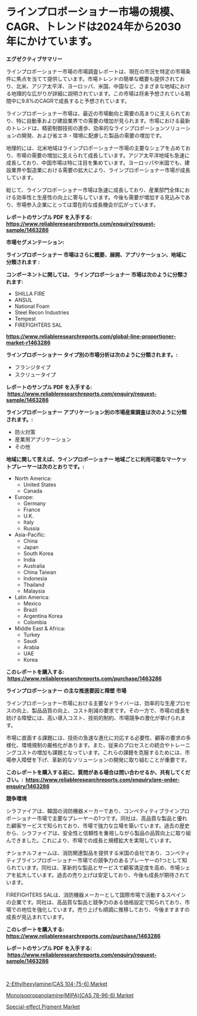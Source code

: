 <p><h1>ラインプロポーショナー市場の規模、CAGR、トレンドは2024年から2030年にかけています。</h1></p><p><strong>エグゼクティブサマリー</strong></p>
<p><p>ラインプロポーショナー市場の市場調査レポートは、現在の市況を特定の市場条件に焦点を当てて提供しています。市場トレンドの簡単な概要も提供されており、北米、アジア太平洋、ヨーロッパ、米国、中国など、さまざまな地域における地理的な広がりが詳細に説明されています。この市場は将来予想されている期間中に9.8%のCAGRで成長すると予想されています。</p><p>ラインプロポーショナー市場は、最近の市場動向と需要の高まりに支えられており、特に自動車および建設業界での需要の増加が見られます。市場における最新のトレンドは、精密制御技術の進歩、効率的なラインプロポーションソリューションの開発、および省エネ・環境に配慮した製品の需要の増加です。</p><p>地理的には、北米地域はラインプロポーショナー市場の主要なシェアを占めており、市場の需要の増加に支えられて成長しています。アジア太平洋地域も急速に成長しており、中国市場は特に注目を集めています。ヨーロッパや米国でも、建設業界や製造業における需要の拡大により、ラインプロポーショナー市場が成長しています。</p><p>総じて、ラインプロポーショナー市場は急速に成長しており、産業部門全体における効率性と生産性の向上に寄与しています。今後も需要が増加する見込みであり、市場参入企業にとっては潜在的な成長機会が広がっています。</p></p>
<p><strong>レポートのサンプル PDF を入手する: <a href="https://www.reliableresearchreports.com/enquiry/request-sample/1463286">https://www.reliableresearchreports.com/enquiry/request-sample/1463286</a></strong></p>
<p><strong>市場セグメンテーション:</strong></p>
<p><strong> ラインプロポーショナー 市場はさらに概要、展開、アプリケーション、地域に分類されます :</strong></p>
<p><strong>コンポーネントに関しては、 ラインプロポーショナー 市場は次のように分類されます: &nbsp;</strong></p>
<p><ul><li>SHILLA FIRE</li><li>ANSUL</li><li>National Foam</li><li>Steel Recon Industries</li><li>Tempest</li><li>FIREFIGHTERS SAL</li></ul></p>
<p><strong><a href="https://www.reliableresearchreports.com/global-line-proportioner-market-r1463286">https://www.reliableresearchreports.com/global-line-proportioner-market-r1463286</a></strong></p>
<p><strong> ラインプロポーショナー タイプ別の市場分析は次のように分類されます。:</strong></p>
<p><ul><li>フランジタイプ</li><li>スクリュータイプ</li></ul></p>
<p><strong>レポートのサンプル PDF を入手する: &nbsp;<a href="https://www.reliableresearchreports.com/enquiry/request-sample/1463286">https://www.reliableresearchreports.com/enquiry/request-sample/1463286</a></strong></p>
<p><strong> ラインプロポーショナー アプリケーション別の市場産業調査は次のように分類されます。:</strong></p>
<p><ul><li>防火対策</li><li>産業用アプリケーション</li><li>その他</li></ul></p>
<p><strong>地域に関して言えば、ラインプロポーショナー 地域ごとに利用可能なマーケットプレーヤーは次のとおりです。:</strong></p>
<p><ul>
    <li>
        North America:
        <ul>
            <li>United States</li>
            <li>Canada</li>
        </ul>
    </li>
    <li>
        Europe:
        <ul>
            <li>Germany</li>
            <li>France</li>
            <li>U.K.</li>
            <li>Italy</li>
            <li>Russia</li>
        </ul>
    </li>
    <li>
        Asia-Pacific:
        <ul>
            <li>China</li>
            <li>Japan</li>
            <li>South Korea</li>
            <li>India</li>
            <li>Australia</li>
            <li>China Taiwan</li>
            <li>Indonesia</li>
            <li>Thailand</li>
            <li>Malaysia</li>
        </ul>
    </li>
    <li>
        Latin America:
        <ul>
            <li>Mexico</li>
            <li>Brazil</li>
            <li>Argentina Korea</li>
            <li>Colombia</li>
        </ul>
    </li>
    <li>
        Middle East & Africa:
        <ul>
            <li>Turkey</li>
            <li>Saudi</li>
            <li>Arabia</li>
            <li>UAE</li>
            <li>Korea</li>
        </ul>
    </li>
    </ul></p>
<p><strong>このレポートを購入する: &nbsp;<a href="https://www.reliableresearchreports.com/purchase/1463286">https://www.reliableresearchreports.com/purchase/1463286</a></strong></p>
<p><strong>ラインプロポーショナー の主な推進要因と障壁 市場</strong></p>
<p><p>ラインプロポーショナー市場における主要なドライバーは、効率的な生産プロセスの向上、製品品質の向上、コスト削減の要求です。その一方で、市場の成長を妨げる障壁には、高い導入コスト、技術的制約、市場競争の激化が挙げられます。</p><p>市場に直面する課題には、技術の急速な進化に対応する必要性、顧客の要求の多様化、環境規制の厳格化があります。また、従来のプロセスとの統合やトレーニングコストの増加も課題となっています。これらの課題を克服するためには、市場参入障壁を下げ、革新的なソリューションの開発に取り組むことが重要です。</p></p>
<p><strong>このレポートを購入する前に、質問がある場合は問い合わせるか、共有してください。:&nbsp; <a href="https://www.reliableresearchreports.com/enquiry/pre-order-enquiry/1463286">https://www.reliableresearchreports.com/enquiry/pre-order-enquiry/1463286</a></strong></p>
<p><strong>競争環境</strong></p>
<p><p>シラファイアは、韓国の消防機器メーカーであり、コンペティティブラインプロポーショナー市場で主要なプレーヤーの1つです。同社は、高品質な製品と優れた顧客サービスで知られており、市場で強力な立場を築いています。過去の歴史から、シラファイアは、安全性と信頼性を重視しながら製品の品質向上に取り組んできました。これにより、市場での成長と規模拡大を実現しています。</p><p>ナショナルフォームは、消防関連製品を提供する米国の会社であり、コンペティティブラインプロポーショナー市場での競争力のあるプレーヤーの1つとして知られています。同社は、革新的な製品とサービスで顧客満足度を高め、市場シェアを拡大しています。過去の売り上げは安定しており、今後も成長が期待されています。</p><p>FIREFIGHTERS SALは、消防機器メーカーとして国際市場で活動するスペインの企業です。同社は、高品質な製品と競争力のある価格設定で知られており、市場での地位を強化しています。売り上げも順調に推移しており、今後ますますの成長が見込まれています。</p></p>
<p><strong>このレポートを購入する: &nbsp; <a href="https://www.reliableresearchreports.com/purchase/1463286">https://www.reliableresearchreports.com/purchase/1463286</a></strong></p>
<p><strong>レポートのサンプル PDF を入手する: &nbsp;<a href="https://www.reliableresearchreports.com/enquiry/request-sample/1463286">https://www.reliableresearchreports.com/enquiry/request-sample/1463286</a></strong><strong></strong></p>
<p>&nbsp;</p>
<p><p><a href="https://www.linkedin.com/pulse/2-ethylhexylaminecas-104-75-6-market-growth-trends-covid-19-ild6c?trackingId=SaXnZIwURZpfWRL25XT9EA%3D%3D">2-Ethylhexylamine(CAS 104-75-6) Market</a></p><p><a href="https://www.linkedin.com/pulse/monoisopropanolaminemipacas-78-96-6-market-offers-provide-insightful-ynt1c?trackingId=ETm9Xg7utXqtYLVdo1XUfQ%3D%3D">Monoisopropanolamine(MIPA)(CAS 78-96-6) Market</a></p><p><a href="https://www.linkedin.com/pulse/special-effect-pigment-market-research-report-provides-thorough-n3goc?trackingId=fY7voXcfBgVbCNFKGnZnjA%3D%3D">Special-effect Pigment Market</a></p></p>